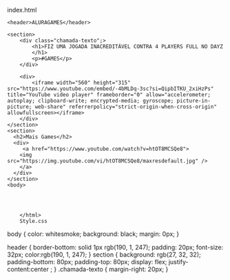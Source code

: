 index.html
<html lang="pt-br">



<head>
    <link rel="stylesheet" href="Style.css" />
    <title>ALURAGAMES</title>
</head>

<body>

    <header>ALURAGAMES</header>

    <section>
        <div class="chamada-texto";> 
            <h1>FIZ UMA JOGADA INACREDITÁVEL CONTRA 4 PLAYERS FULL NO DAYZ
            </h1>
            <p>#GAMES</p>
        </div>

        <div>
            <iframe width="560" height="315" src="https://www.youtube.com/embed/-4bMLDq-3sc?si=QipbITKU_2xiHzPs" title="YouTube video player" frameborder="0" allow="accelerometer; autoplay; clipboard-write; encrypted-media; gyroscope; picture-in-picture; web-share" referrerpolicy="strict-origin-when-cross-origin" allowfullscreen></iframe>
        </div>
    </section>
    <section> 
      <h2>Mais Games</h2>
      <div> 
         <a href="https://www.youtube.com/watch?v=htOT8MCSQe8">
        <img src="https://img.youtube.com/vi/htOT8MCSQe8/maxresdefault.jpg" /> 
        </a>
      </div>
    </section>
    <body>




        </html> 
        Style.css
body {
    color: whitesmoke;
    background: black;
    margin: 0px;
}

header {
   border-bottom: solid 1px rgb(190, 1, 247);
   padding: 20px;
   font-size: 32px;
   color:rgb(190, 1, 247);
}
section {
  background: rgb(27, 32, 32);
  padding-bottom: 80px;
  padding-top: 80px;
  display: flex;
  justify-content:center ;
}
.chamada-texto {
    margin-right: 20px;
}


